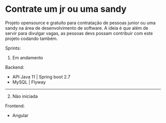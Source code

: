 ﻿# Contrate um jr ou uma sandy

Projeto opensource e gratuito para contratação de pessoas junior ou uma sandy na área de desenvolvimento de software.
A ideia é que além de servir para divulgar vagas, as pessoas devs possam contribuir com este projeto codando também. 



Sprints: 

1) Em andamento

Backend:
- API Java 11 | Spring boot 2.7
- MySQL | Flyway



-----------
2) Não iniciada

Frontend:
- Angular 
